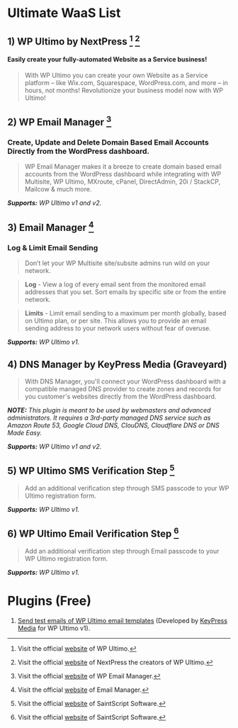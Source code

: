 # Ultimate WaaS List

## 1) WP Ultimo by NextPress [^1] [^2]

#### Easily create your fully-automated Website as a Service business!
> With WP Ultimo you can create your own Website as a Service platform – like Wix.com, Squarespace, WordPress.com, and more – in hours, not months! Revolutionize your business model now with WP Ultimo!

[^1]: Visit the official [website](https://wpultimo.com) of WP Ultimo.
[^2]: Visit the official [website](https://nextpress.co) of NextPress the creators of WP Ultimo.

## 2) WP Email Manager [^3]
### Create, Update and Delete Domain Based Email Accounts Directly from the WordPress dashboard.
> WP Email Manager makes it a breeze to create domain based email accounts from the WordPress dashboard while integrating with WP Multisite, WP Ultimo, MXroute, cPanel, DirectAdmin, 20i / StackCP, Mailcow & much more.

_**Supports:** WP Ultimo v1 and v2._

[^3]: Visit the official [website](https://wpemailmanager.com/) of WP Email Manager.

## 3) Email Manager [^4]
### Log & Limit Email Sending
> Don’t let your WP Multisite site/subsite admins run wild on your network.

> **Log** - View a log of every email sent from the monitored email addresses that you set. Sort emails by specific site or from the entire network.

> **Limits** - Limit email sending to a maximum per month globally, based on Ultimo plan, or per site. This allows you to provide an email sending address to your network users without fear of overuse.

_**Supports:** WP Ultimo v1._

[^4]: Visit the official [website](https://emailmanager.io/) of Email Manager.

## 4) DNS Manager by KeyPress Media (Graveyard)
> With DNS Manager, you'll connect your WordPress dashboard with a compatible managed DNS provider to create zones and records for you customer's websites directly from the WordPress dashboard.

_**NOTE:** This plugin is meant to be used by webmasters and advanced administrators. It requires a 3rd-party managed DNS service such as Amazon Route 53, Google Cloud DNS, ClouDNS, Cloudflare DNS or DNS Made Easy._

_**Supports:** WP Ultimo v1 and v2._

## 5) WP Ultimo SMS Verification Step [^5]
> Add an additional verification step through SMS passcode to your WP Ultimo registration form.

_**Supports:** WP Ultimo v1._

## 6) WP Ultimo Email Verification Step [^5]
> Add an additional verification step through Email passcode to your WP Ultimo registration form.

_**Supports:** WP Ultimo v1._

[^5]: Visit the official [website](https://www.saintscript.com/plugins/) of SaintScript Software.

# Plugins (Free)

1) [Send test emails of WP Ultimo email templates](https://github.com/keypress-media/kp-wu-test-emails) (Developed by [KeyPress Media](https://github.com/keypress-media) for WP Ultimo v1).
